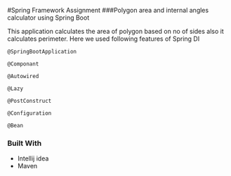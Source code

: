 #Spring Framework Assignment
###Polygon area and internal angles calculator using Spring Boot

This application calculates the area of polygon based on no of sides also it calculates perimeter.
Here we used following features of Spring DI
```
@SpringBootApplication
```
```
@Componant
```
```
@Autowired
```
```
@Lazy
```
```
@PostConstruct
```
```
@Configuration
```
```
@Bean
```
### Built With
* Intellij idea
* Maven